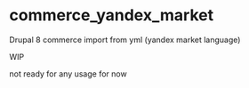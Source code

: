# commerce_yandex_market
Drupal 8 commerce import from yml (yandex market language)

WIP

not ready for any usage for now
